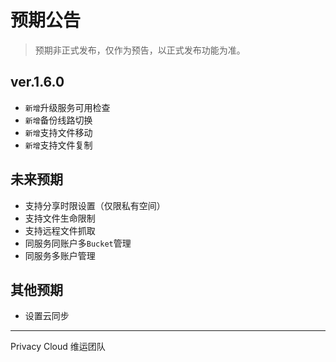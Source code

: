 # 预期公告

> 预期非正式发布，仅作为预告，以正式发布功能为准。

## ver.1.6.0
- `新增`升级服务可用检查
- `新增`备份线路切换
- `新增`支持文件移动
- `新增`支持文件复制

## 未来预期
- 支持分享时限设置（仅限私有空间）
- 支持文件生命限制
- 支持远程文件抓取
- 同服务同账户多`Bucket`管理
- 同服务多账户管理

## 其他预期
- 设置云同步

---

Privacy Cloud 维运团队
